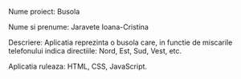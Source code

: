 Nume proiect: Busola

Nume si prenume: Jaravete Ioana-Cristina

Descriere: Aplicatia reprezinta o busola care, in functie de miscarile telefonului indica directiile: Nord, Est, Sud, Vest, etc.

Aplicatia ruleaza: HTML, CSS, JavaScript. 



